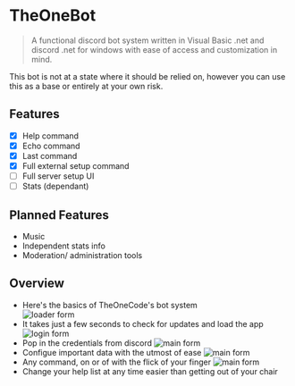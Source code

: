 # TheOneBot

> A functional discord bot system written in Visual Basic .net and discord .net for windows with ease of access and customization in mind.

This bot is not at a state where it should be relied on, however you can use this as a base or entirely at your own risk.
## Features
- [x] Help command
- [x] Echo command
- [x] Last command
- [x] Full external setup command
- [ ] Full server setup UI
- [ ] Stats (dependant)
## Planned Features
- Music
- Independent stats info
- Moderation/ administration tools
## Overview
- Here's the basics of TheOneCode's bot system                      
![loader form](https://theonetruecode.github.io/TheOneBot/images/splash.png "Automatic updates")
- It takes just a few seconds to check for updates and load the app
![login form](https://theonetruecode.github.io/TheOneBot/images/login.png "Login")
- Pop in the credentials from discord
![main form](https://theonetruecode.github.io/TheOneBot/images/general.png "General setup")
- Configue important data with the utmost of ease
![main form](https://theonetruecode.github.io/TheOneBot/images/commands.png "Command Toggles")
- Any command, on or of with the flick of your finger
![main form](https://theonetruecode.github.io/TheOneBot/images/help.png "Help list customizations on the fly")
- Change your help list at any time easier than getting out of your chair
